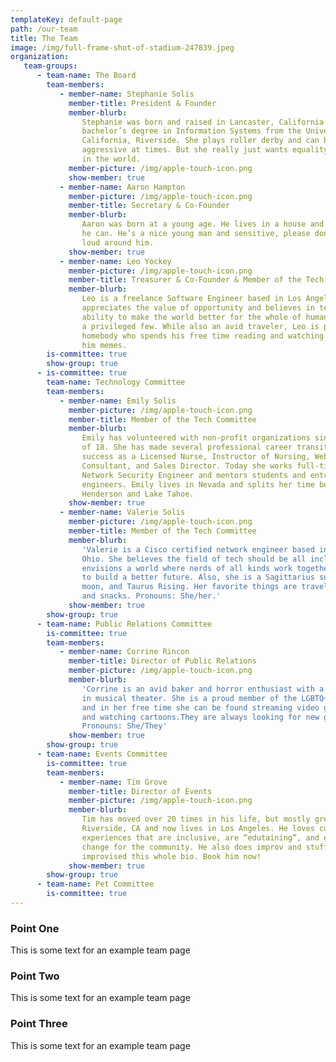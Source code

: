 ```yaml
---
templateKey: default-page
path: /our-team
title: The Team
image: /img/full-frame-shot-of-stadium-247839.jpeg
organization:
   team-groups:
      - team-name: The Board
        team-members:
           - member-name: Stephanie Solis
             member-title: President & Founder
             member-blurb:
                Stephanie was born and raised in Lancaster, California and has a
                bachelor’s degree in Information Systems from the University of
                California, Riverside. She plays roller derby and can be a bit
                aggressive at times. But she really just wants equality and justice
                in the world.
             member-picture: /img/apple-touch-icon.png
             show-member: true
           - member-name: Aaron Hampton
             member-picture: /img/apple-touch-icon.png
             member-title: Secretary & Co-Founder
             member-blurb:
                Aaron was born at a young age. He lives in a house and works when
                he can. He’s a nice young man and sensitive, please don’t be too
                loud around him.
             show-member: true
           - member-name: Leo Yockey
             member-picture: /img/apple-touch-icon.png
             member-title: Treasurer & Co-Founder & Member of the Tech Committee
             member-blurb:
                Leo is a freelance Software Engineer based in Los Angeles. He
                appreciates the value of opportunity and believes in technology’s
                ability to make the world better for the whole of humanity, not just
                a privileged few. While also an avid traveler, Leo is primarily a
                homebody who spends his free time reading and watching sports. Send
                him memes.
        is-committee: true
        show-group: true
      - is-committee: true
        team-name: Technology Committee
        team-members:
           - member-name: Emily Solis
             member-picture: /img/apple-touch-icon.png
             member-title: Member of the Tech Committee
             member-blurb:
                Emily has volunteered with non-profit organizations since the age
                of 18. She has made several professional career transitions, finding
                success as a Licensed Nurse, Instructor of Nursing, Web Technology
                Consultant, and Sales Director. Today she works full-time as a
                Network Security Engineer and mentors students and entry-level
                engineers. Emily lives in Nevada and splits her time between
                Henderson and Lake Tahoe.
             show-member: true
           - member-name: Valerie Solis
             member-picture: /img/apple-touch-icon.png
             member-title: Member of the Tech Committee
             member-blurb:
                'Valerie is a Cisco certified network engineer based in Columbus,
                Ohio. She believes the field of tech should be all inclusive and
                envisions a world where nerds of all kinds work together in harmony
                to build a better future. Also, she is a Sagittarius sun, Scorpio
                moon, and Taurus Rising. Her favorite things are traveling, Netflix,
                and snacks. Pronouns: She/her.'
             show-member: true
        show-group: true
      - team-name: Public Relations Committee
        is-committee: true
        team-members:
           - member-name: Corrine Rincon
             member-title: Director of Public Relations
             member-picture: /img/apple-touch-icon.png
             member-blurb:
                'Corrine is an avid baker and horror enthusiast with a background
                in musical theater. She is a proud member of the LGBTQ+ community
                and in her free time she can be found streaming video games, singing
                and watching cartoons.They are always looking for new gamer buddies.
                Pronouns: She/They'
             show-member: true
        show-group: true
      - team-name: Events Committee
        is-committee: true
        team-members:
           - member-name: Tim Grove
             member-title: Director of Events
             member-picture: /img/apple-touch-icon.png
             member-blurb:
                Tim has moved over 20 times in his life, but mostly grew up in
                Riverside, CA and now lives in Los Angeles. He loves cultivating
                experiences that are inclusive, are “edutaining”, and enact positive
                change for the community. He also does improv and stuff — he even
                improvised this whole bio. Book him now!
             show-member: true
        show-group: true
      - team-name: Pet Committee
        is-committee: true
---
```


### Point One

This is some text for an example team page

### Point Two

This is some text for an example team page

### Point Three

This is some text for an example team page
